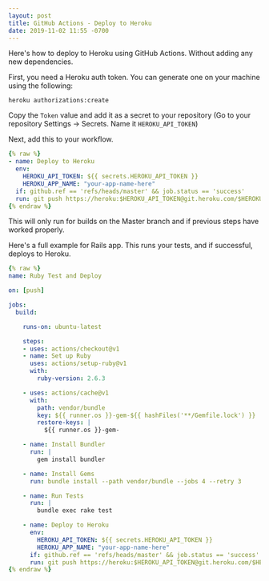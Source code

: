```yaml
---
layout: post
title: GitHub Actions - Deploy to Heroku
date: 2019-11-02 11:55 -0700
---
```

Here's how to deploy to Heroku using GitHub Actions. Without adding any new dependencies.

First, you need a Heroku auth token. You can generate one on your machine using the following:

```
heroku authorizations:create
```

Copy the `Token` value and add it as a secret to your repository (Go to your repository Settings -> Secrets. Name it `HEROKU_API_TOKEN`)

Next, add this to your workflow.

```yml
{% raw %}
- name: Deploy to Heroku
  env:
    HEROKU_API_TOKEN: ${{ secrets.HEROKU_API_TOKEN }}
    HEROKU_APP_NAME: "your-app-name-here"
  if: github.ref == 'refs/heads/master' && job.status == 'success'
  run: git push https://heroku:$HEROKU_API_TOKEN@git.heroku.com/$HEROKU_APP_NAME.git origin/master:master
{% endraw %}
```

This will only run for builds on the Master branch and if previous steps have worked properly.

Here's a full example for Rails app. This runs your tests, and if successful, deploys to Heroku.

```yml
{% raw %}
name: Ruby Test and Deploy

on: [push]

jobs:
  build:

    runs-on: ubuntu-latest

    steps:
    - uses: actions/checkout@v1
    - name: Set up Ruby
      uses: actions/setup-ruby@v1
      with:
        ruby-version: 2.6.3

    - uses: actions/cache@v1
      with:
        path: vendor/bundle
        key: ${{ runner.os }}-gem-${{ hashFiles('**/Gemfile.lock') }}
        restore-keys: |
          ${{ runner.os }}-gem-

    - name: Install Bundler
      run: |
        gem install bundler

    - name: Install Gems
      run: bundle install --path vendor/bundle --jobs 4 --retry 3

    - name: Run Tests
      run: |
        bundle exec rake test

    - name: Deploy to Heroku
      env:
        HEROKU_API_TOKEN: ${{ secrets.HEROKU_API_TOKEN }}
        HEROKU_APP_NAME: "your-app-name-here"
      if: github.ref == 'refs/heads/master' && job.status == 'success'
      run: git push https://heroku:$HEROKU_API_TOKEN@git.heroku.com/$HEROKU_APP_NAME.git origin/master:master
{% endraw %}
```
